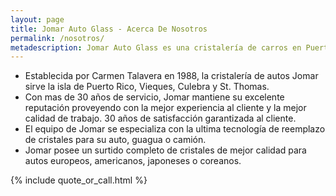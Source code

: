 ```yaml
---
layout: page
title: Jomar Auto Glass - Acerca De Nosotros
permalink: /nosotros/
metadescription: Jomar Auto Glass es una cristalería de carros en Puerto Rico con mas de 30 años de experiencia. Los mejores precios y el mejor servicio garantizado. Reemplazo de cristal para todo carro europeo, americano, japones o coreano.
---
```


* Establecida por Carmen Talavera en 1988, la cristalería de autos Jomar sirve la isla de Puerto Rico, Vieques, Culebra y St. Thomas.
* Con mas de 30 años de servicio, Jomar mantiene su excelente reputación proveyendo con la mejor experiencia al cliente y la mejor calidad de trabajo. 30 años de satisfacción garantizada al cliente.
* El equipo de Jomar se especializa con la ultima tecnología de reemplazo de cristales para su auto, guagua o camión.
* Jomar posee un surtido completo de cristales de mejor calidad para autos europeos, americanos, japoneses o coreanos.

{% include quote_or_call.html %}